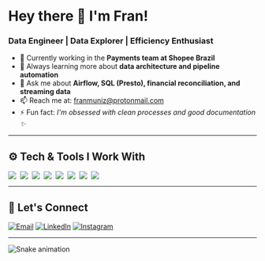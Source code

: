 # Hey there 👋 I'm Fran!

### Data Engineer | Data Explorer | Efficiency Enthusiast

- 🏢 Currently working in the **Payments team at Shopee Brazil**
- 🌱 Always learning more about **data architecture and pipeline automation**
- 🧠 Ask me about **Airflow, SQL (Presto), financial reconciliation, and streaming data**
- 📫 Reach me at: [franmuniz@protonmail.com](mailto:franmuniz@protonmail.com)
- ⚡ Fun fact: _I'm obsessed with clean processes and good documentation ✨_

---

## ⚙️ Tech & Tools I Work With

<div style="display: flex; flex-wrap: wrap; gap: 8px">
  <img src="https://img.shields.io/badge/Python-3776AB?style=flat-square&logo=python&logoColor=white"/>
  <img src="https://img.shields.io/badge/Trino-4285F4?style=flat-square&logo=trino&logoColor=white"/>
  <img src="https://img.shields.io/badge/SQL-336791?style=flat-square&logo=postgresql&logoColor=white"/>
  <img src="https://img.shields.io/badge/Airflow-017CEE?style=flat-square&logo=apacheairflow&logoColor=white"/>
  <img src="https://img.shields.io/badge/Amazon%20S3-569A31?style=flat-square&logo=amazonaws&logoColor=white"/>
  <img src="https://img.shields.io/badge/Apache%20Spark-E25A1C?style=flat-square&logo=apachespark&logoColor=white"/>
  <img src="https://img.shields.io/badge/Docker-2496ED?style=flat-square&logo=docker&logoColor=white"/>
  <img src="https://img.shields.io/badge/Podman-892CA0?style=flat-square&logo=podman&logoColor=white"/>
</div>

---

## 💬 Let's Connect

[![Email](https://img.shields.io/badge/Email-8B89CC?style=for-the-badge&logo=protonmail&logoColor=white)](mailto:franmuniz@protonmail.com)
[![LinkedIn](https://img.shields.io/badge/-LinkedIn-%230077B5?style=for-the-badge&logo=linkedin&logoColor=white)](https://www.linkedin.com/in/francielimuniz/)
[![Instagram](https://img.shields.io/badge/-Instagram-%23E4405F?style=for-the-badge&logo=instagram&logoColor=white)](https://www.instagram.com/f_mmuniz/)

---

<!-- snake contrib animation -->
![Snake animation](https://github.com/FranMuniz/FranMuniz/blob/output/github-contribution-grid-snake.svg)


